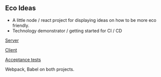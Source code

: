 
## Eco Ideas

- A little node / react project for displaying ideas on how to be more eco friendly.
- Technology demonstrator / getting started for CI / CD


[Server](./server/README.md)

[Client](./client/README.md)

[Acceptance tests](./acceptance_tests/README.md)

Webpack, Babel on both projects.



